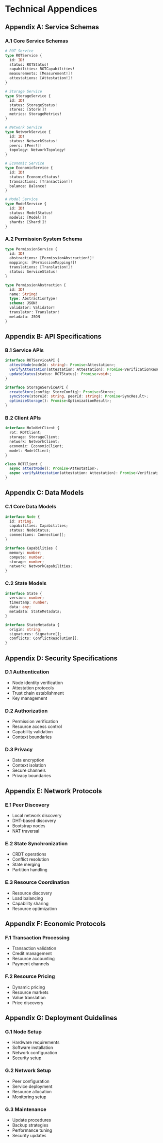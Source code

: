 # Technical Appendices

## Appendix A: Service Schemas

### A.1 Core Service Schemas

```graphql
# ROT Service
type ROTService {
  id: ID!
  status: ROTStatus!
  capabilities: ROTCapabilities!
  measurements: [Measurement!]!
  attestations: [Attestation!]!
}

# Storage Service
type StorageService {
  id: ID!
  status: StorageStatus!
  stores: [Store!]!
  metrics: StorageMetrics!
}

# Network Service
type NetworkService {
  id: ID!
  status: NetworkStatus!
  peers: [Peer!]!
  topology: NetworkTopology!
}

# Economic Service
type EconomicService {
  id: ID!
  status: EconomicStatus!
  transactions: [Transaction!]!
  balance: Balance!
}

# Model Service
type ModelService {
  id: ID!
  status: ModelStatus!
  models: [Model!]!
  shards: [Shard!]!
}
```

### A.2 Permission System Schema

```graphql
type PermissionService {
  id: ID!
  abstractions: [PermissionAbstraction!]!
  mappings: [PermissionMapping!]!
  translations: [Translation!]!
  status: ServiceStatus!
}

type PermissionAbstraction {
  id: ID!
  name: String!
  type: AbstractionType!
  schema: JSON!
  validator: Validator!
  translator: Translator!
  metadata: JSON
}
```

## Appendix B: API Specifications

### B.1 Service APIs

```typescript
interface ROTServiceAPI {
  attestNode(nodeId: string): Promise<Attestation>;
  verifyAttestation(attestation: Attestation): Promise<VerificationResult>;
  updateStatus(status: ROTStatus): Promise<void>;
}

interface StorageServiceAPI {
  createStore(config: StoreConfig): Promise<Store>;
  syncStore(storeId: string, peerId: string): Promise<SyncResult>;
  optimizeStorage(): Promise<OptimizationResult>;
}
```

### B.2 Client APIs

```typescript
interface HoloNetClient {
  rot: ROTClient;
  storage: StorageClient;
  network: NetworkClient;
  economic: EconomicClient;
  model: ModelClient;
}

class ROTClient {
  async attestNode(): Promise<Attestation>;
  async verifyAttestation(attestation: Attestation): Promise<VerificationResult>;
}
```

## Appendix C: Data Models

### C.1 Core Data Models

```typescript
interface Node {
  id: string;
  capabilities: Capabilities;
  status: NodeStatus;
  connections: Connection[];
}

interface Capabilities {
  memory: number;
  compute: number;
  storage: number;
  network: NetworkCapabilities;
}
```

### C.2 State Models

```typescript
interface State {
  version: number;
  timestamp: number;
  data: any;
  metadata: StateMetadata;
}

interface StateMetadata {
  origin: string;
  signatures: Signature[];
  conflicts: ConflictResolution[];
}
```

## Appendix D: Security Specifications

### D.1 Authentication

- Node identity verification
- Attestation protocols
- Trust chain establishment
- Key management

### D.2 Authorization

- Permission verification
- Resource access control
- Capability validation
- Context boundaries

### D.3 Privacy

- Data encryption
- Context isolation
- Secure channels
- Privacy boundaries

## Appendix E: Network Protocols

### E.1 Peer Discovery

- Local network discovery
- DHT-based discovery
- Bootstrap nodes
- NAT traversal

### E.2 State Synchronization

- CRDT operations
- Conflict resolution
- State merging
- Partition handling

### E.3 Resource Coordination

- Resource discovery
- Load balancing
- Capability sharing
- Resource optimization

## Appendix F: Economic Protocols

### F.1 Transaction Processing

- Transaction validation
- Credit management
- Resource accounting
- Payment channels

### F.2 Resource Pricing

- Dynamic pricing
- Resource markets
- Value translation
- Price discovery

## Appendix G: Deployment Guidelines

### G.1 Node Setup

- Hardware requirements
- Software installation
- Network configuration
- Security setup

### G.2 Network Setup

- Peer configuration
- Service deployment
- Resource allocation
- Monitoring setup

### G.3 Maintenance

- Update procedures
- Backup strategies
- Performance tuning
- Security updates